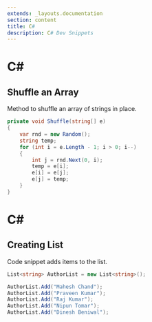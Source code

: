 ```yaml
---
extends: _layouts.documentation
section: content
title: C# 
description: C# Dev Snippets
---
```


# C&#35;

## Shuffle an Array

Method to shuffle an array of strings in place.

```csharp
private void Shuffle(string[] e)
{
	var rnd = new Random();
	string temp;
	for (int i = e.Length - 1; i > 0; i--)
	{
		int j = rnd.Next(0, i);
		temp = e[i];
		e[i] = e[j];
		e[j] = temp;
	}
}
```

# C&#35;

## Creating List

Code snippet adds items to the list.

```csharp
List<string> AuthorList = new List<string>();    

AuthorList.Add("Mahesh Chand");    
AuthorList.Add("Praveen Kumar");    
AuthorList.Add("Raj Kumar");    
AuthorList.Add("Nipun Tomar");    
AuthorList.Add("Dinesh Beniwal"); 
```